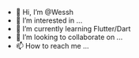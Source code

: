 - 👋 Hi, I’m @Wessh
- 👀 I’m interested in ...
- 🌱 I’m currently learning Flutter/Dart
- 💞️ I’m looking to collaborate on ...
- 📫 How to reach me ...

<!---
Wessh/Wessh is a ✨ special ✨ repository because its `README.md` (this file) appears on your GitHub profile.
You can click the Preview link to take a look at your changes.
--->
